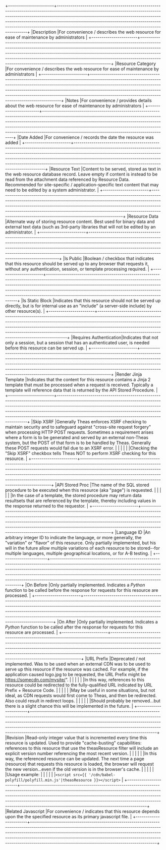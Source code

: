 +-----------------------+---------------------------------------------------------------------------------------------------------------------------------------------------------------------------------------------------------------------------------------------------------------------------------------------------------------------------------------------------------------------------------------+
|Description            |For convenience / describes the web resource for ease of maintenance by administrators                                                                                                                                                                                                                                                                                                 |
+-----------------------+---------------------------------------------------------------------------------------------------------------------------------------------------------------------------------------------------------------------------------------------------------------------------------------------------------------------------------------------------------------------------------------+
|Resource Category      |For convenience / describes the web resource for ease of maintenance by administrators                                                                                                                                                                                                                                                                                                 |
+-----------------------+---------------------------------------------------------------------------------------------------------------------------------------------------------------------------------------------------------------------------------------------------------------------------------------------------------------------------------------------------------------------------------------+
|Notes                  |For convenience / provides details about the web resource for ease of maintenance by administrators                                                                                                                                                                                                                                                                                    |
+-----------------------+---------------------------------------------------------------------------------------------------------------------------------------------------------------------------------------------------------------------------------------------------------------------------------------------------------------------------------------------------------------------------------------+
|Date Added             |For convenience / records the date the resource was added                                                                                                                                                                                                                                                                                                                              |
+-----------------------+---------------------------------------------------------------------------------------------------------------------------------------------------------------------------------------------------------------------------------------------------------------------------------------------------------------------------------------------------------------------------------------+
|Resource Text          |Content to be served, stored as text in the web resource database record.  Leave empty if content is instead to be read from the attachment data referenced by Resource Data.  Recommended for site-specific / application-specific text content that may need to be edited by a system administrator.                                                                                 |
+-----------------------+---------------------------------------------------------------------------------------------------------------------------------------------------------------------------------------------------------------------------------------------------------------------------------------------------------------------------------------------------------------------------------------+
|Resource Data          |Alternate way of storing resource content.  Best used for binary data and external text data (such as 3rd-party libraries that will not be edited by an administrator.                                                                                                                                                                                                                 |
+-----------------------+---------------------------------------------------------------------------------------------------------------------------------------------------------------------------------------------------------------------------------------------------------------------------------------------------------------------------------------------------------------------------------------+
|Is Public              |Boolean / checkbox that indicates that this resource should be served up to any browser that requests it, without any authentication, session, or template processing required.                                                                                                                                                                                                        |
+-----------------------+---------------------------------------------------------------------------------------------------------------------------------------------------------------------------------------------------------------------------------------------------------------------------------------------------------------------------------------------------------------------------------------+
|Is Static Block        |Indicates that this resource should not be served up directly, but is for internal use as an "include" (a server-side include) by other resource(s).                                                                                                                                                                                                                                   |
+-----------------------+---------------------------------------------------------------------------------------------------------------------------------------------------------------------------------------------------------------------------------------------------------------------------------------------------------------------------------------------------------------------------------------+
|Requires Authentication|Indicates that not only a session, but a session that has an authenticated user, is needed before this resource can be served up.                                                                                                                                                                                                                                                      |
+-----------------------+---------------------------------------------------------------------------------------------------------------------------------------------------------------------------------------------------------------------------------------------------------------------------------------------------------------------------------------------------------------------------------------+
|Render Jinja Template  |Indicates that the content for this resource contains a Jinja 2 template that must be processed when a request is received.  Typically a template will reference data that is returned by the API Stored Procedure.                                                                                                                                                                    |
+-----------------------+---------------------------------------------------------------------------------------------------------------------------------------------------------------------------------------------------------------------------------------------------------------------------------------------------------------------------------------------------------------------------------------+
|Skip XSRF              |Generally Theas enforces XSRF checking to maintain security and to safeguard against "cross-site request forgery" when processing HTTP POST requests.  Sometimes a requirement arises where a form is to be generated and served by an external non-Theas system, but the POST of that form is to be handled by Theas.  Generally these POST requests would fail due to an XSRF error. |
|                       |                                                                                                                                                                                                                                                                                                                                                                                       |
|                       |Checking the "Skip XSRF" checkbox tells Theas NOT to perform XSRF checking for this resource.                                                                                                                                                                                                                                                                                          |
+-----------------------+---------------------------------------------------------------------------------------------------------------------------------------------------------------------------------------------------------------------------------------------------------------------------------------------------------------------------------------------------------------------------------------+
|API Stored Proc        |The name of the SQL stored procedure to be executed when this resource (aka "page") is requested.                                                                                                                                                                                                                                                                                      |
|                       |                                                                                                                                                                                                                                                                                                                                                                                       |
|                       |In the case of a template, the stored procedure may return data resultsets that are referenced by the template, thereby including values in the response returned to the requestor.                                                                                                                                                                                                    |
+-----------------------+---------------------------------------------------------------------------------------------------------------------------------------------------------------------------------------------------------------------------------------------------------------------------------------------------------------------------------------------------------------------------------------+
|Language ID            |An arbitrary integer ID to indicate the language, or more generally, the "variation" or "flavor" of this resource.  Only partially implemented, but his will in the future allow multiple variations of each resource to be stored--for multiple languages, multiple geographical locations, or for A-B testing.                                                                       |
+-----------------------+---------------------------------------------------------------------------------------------------------------------------------------------------------------------------------------------------------------------------------------------------------------------------------------------------------------------------------------------------------------------------------------+
|On Before              |Only partially implemented.  Indicates a *Python* function to be called before the response for requests for this resource are processed.                                                                                                                                                                                                                                              |
+-----------------------+---------------------------------------------------------------------------------------------------------------------------------------------------------------------------------------------------------------------------------------------------------------------------------------------------------------------------------------------------------------------------------------+
|On After               |Only partially implemented.  Indicates a *Python* function to be called after the response for requests for this resource are processed.                                                                                                                                                                                                                                               |
+-----------------------+---------------------------------------------------------------------------------------------------------------------------------------------------------------------------------------------------------------------------------------------------------------------------------------------------------------------------------------------------------------------------------------+
|URL Prefix             |Deprecated  / not implemented.  Was to be used when an external CDN was to be used to serve up this resource if the resource was cached.  For example, if the application caused logo.jpg to be requested, the URL Prefix might be https://somecdn.com/mysite/".                                                                                                                       |
|                       |                                                                                                                                                                                                                                                                                                                                                                                       |
|                       |In this way, references to this resource could be redirected to the fully-qualified URL indicated by URL Prefix + Resource Code.                                                                                                                                                                                                                                                       |
|                       |                                                                                                                                                                                                                                                                                                                                                                                       |
|                       |May be useful in some situations, but not ideal, as CDN requests would first come to Theas, and then be redirected.  Also could result in redirect loops.                                                                                                                                                                                                                              |
|                       |                                                                                                                                                                                                                                                                                                                                                                                       |
|                       |Should probably be removed...but there is a slight chance this will be implemented in the future.                                                                                                                                                                                                                                                                                      |
+-----------------------+---------------------------------------------------------------------------------------------------------------------------------------------------------------------------------------------------------------------------------------------------------------------------------------------------------------------------------------------------------------------------------------+
|Revision               |Read-only integer value that is incremented every time this resource is updated.  Used to provide "cache-busting" capabilities:  references to this resource that use the theasResource filter will include an explicit version number referencing the most recent version.                                                                                                            |
|                       |                                                                                                                                                                                                                                                                                                                                                                                       |
|                       |In this way, the referenced resource can be updated.  The next time a page (resource) that requests this resource is loaded, the browser will request the new version...even if the old version is in the browser's cache.                                                                                                                                                             |
|                       |                                                                                                                                                                                                                                                                                                                                                                                       |
|                       |Usage example:                                                                                                                                                                                                                                                                                                                                                                         |
|                       |                                                                                                                                                                                                                                                                                                                                                                                       |
|                       |`<script src={{ '/cdn/babel-polyfill/polyfill.min.js'|theasResource }}></script>`                                                                                                                                                                                                                                                                                                      |
+-----------------------+---------------------------------------------------------------------------------------------------------------------------------------------------------------------------------------------------------------------------------------------------------------------------------------------------------------------------------------------------------------------------------------+
|Related Javascript     |For convenience / indicates that this resource depends upon the the specified resource as its primary javascript file.                                                                                                                                                                                                                                                                 |
+-----------------------+---------------------------------------------------------------------------------------------------------------------------------------------------------------------------------------------------------------------------------------------------------------------------------------------------------------------------------------------------------------------------------------+
